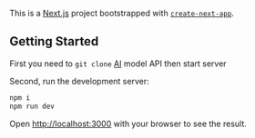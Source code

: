 This is a [Next.js](https://nextjs.org/) project bootstrapped with [`create-next-app`](https://github.com/vercel/next.js/tree/canary/packages/create-next-app).

## Getting Started

First you need to `git clone` [AI](https://github.com/saladware/tinkoff_detox) model API
then start server

Second, run the development server:

```bash
npm i
npm run dev
```

Open [http://localhost:3000](http://localhost:3000) with your browser to see the result.